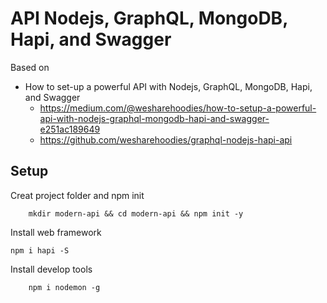 # API Nodejs, GraphQL, MongoDB, Hapi, and Swagger

Based on 
- How to set-up a powerful API with Nodejs, GraphQL, MongoDB, Hapi, and Swagger
    - https://medium.com/@wesharehoodies/how-to-setup-a-powerful-api-with-nodejs-graphql-mongodb-hapi-and-swagger-e251ac189649
    - https://github.com/wesharehoodies/graphql-nodejs-hapi-api

## Setup 
Creat project folder and npm init
```
    mkdir modern-api && cd modern-api && npm init -y
```
Install web framework 
```
npm i hapi -S
```
Install develop tools
``` 
    npm i nodemon -g
```



